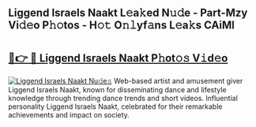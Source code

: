 ## Liggend Israels Naakt L𝚎a𝚔ed N𝚞𝚍e - Part-Mzy Vi𝚍𝚎o P𝚑𝚘tos - H𝚘𝚝 O𝚗𝚕yf𝚊ns L𝚎a𝚔s CAiMl

# <h2><a href="http://kf1fic.oniu.top/?m=Liggend+Israels+Naakt">🔗👉 🔴 Liggend Israels Naakt P𝚑ot𝚘𝚜 V𝚒d𝚎o</a></h2>

[![Liggend Israels Naakt Nu𝚍e𝚜](https://i.imgur.com/0qMVB7G.gif)](http://kf1fic.oniu.top/?m=Liggend+Israels+Naakt)
Web-based artist and amusement giver Liggend Israels Naakt, known for disseminating dance and lifestyle knowledge through trending dance trends and short videos. Influential personality Liggend Israels Naakt, celebrated for their remarkable achievements and impact on society.  
